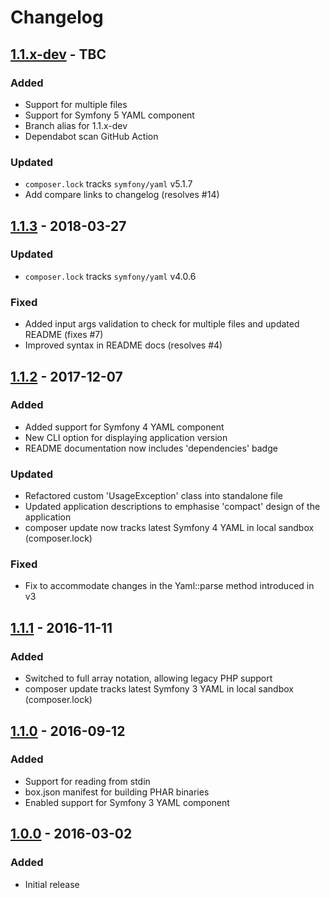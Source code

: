 # Changelog

## [1.1.x-dev] - TBC

### Added

- Support for multiple files
- Support for Symfony 5 YAML component
- Branch alias for 1.1.x-dev
- Dependabot scan GitHub Action

### Updated

- `composer.lock` tracks `symfony/yaml` v5.1.7
- Add compare links to changelog (resolves #14)

## [1.1.3] - 2018-03-27

### Updated

- `composer.lock` tracks `symfony/yaml` v4.0.6

### Fixed

- Added input args validation to check for multiple files and updated README
  (fixes #7)
- Improved syntax in README docs (resolves #4)

## [1.1.2] - 2017-12-07

### Added

- Added support for Symfony 4 YAML component
- New CLI option for displaying application version
- README documentation now includes 'dependencies' badge

### Updated

- Refactored custom 'UsageException' class into standalone file
- Updated application descriptions to emphasise 'compact' design of the application
- composer update now tracks latest Symfony 4 YAML in local sandbox (composer.lock)

### Fixed

- Fix to accommodate changes in the Yaml::parse method introduced in v3

## [1.1.1] - 2016-11-11

### Added

- Switched to full array notation, allowing legacy PHP support
- composer update tracks latest Symfony 3 YAML in local sandbox (composer.lock)

## [1.1.0] - 2016-09-12

### Added

- Support for reading from stdin
- box.json manifest for building PHAR binaries
- Enabled support for Symfony 3 YAML component

## [1.0.0] - 2016-03-02

### Added

- Initial release

[1.0.0]: https://github.com/j13k/yaml-lint/compare/e2142c1..1.0.0
[1.1.0]: https://github.com/j13k/yaml-lint/compare/1.0.0..1.1.0
[1.1.1]: https://github.com/j13k/yaml-lint/compare/1.1.0..1.1.1
[1.1.2]: https://github.com/j13k/yaml-lint/compare/1.1.1..1.1.2
[1.1.3]: https://github.com/j13k/yaml-lint/compare/1.1.2..1.1.3
[1.1.x-dev]: https://github.com/j13k/yaml-lint/compare/1.1.3..HEAD

